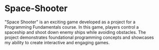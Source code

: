 # Space-Shooter
 "Space Shooter" is an exciting game developed as a project for a Programming Fundamentals course. In this game, players control a spaceship and shoot down enemy ships while avoiding obstacles. The project demonstrates foundational programming concepts and showcases my ability to create interactive and engaging games.

